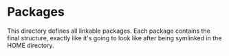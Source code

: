 # Packages

This directory defines all linkable packages. Each package contains the final
structure, exactly like it's going to look like after being symlinked in the
HOME directory.
